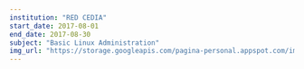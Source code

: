 ```yaml
---
institution: "RED CEDIA"
start_date: 2017-08-01
end_date: 2017-08-30
subject: "Basic Linux Administration"
img_url: "https://storage.googleapis.com/pagina-personal.appspot.com/img_institutions/redCedia.png"
---
```

